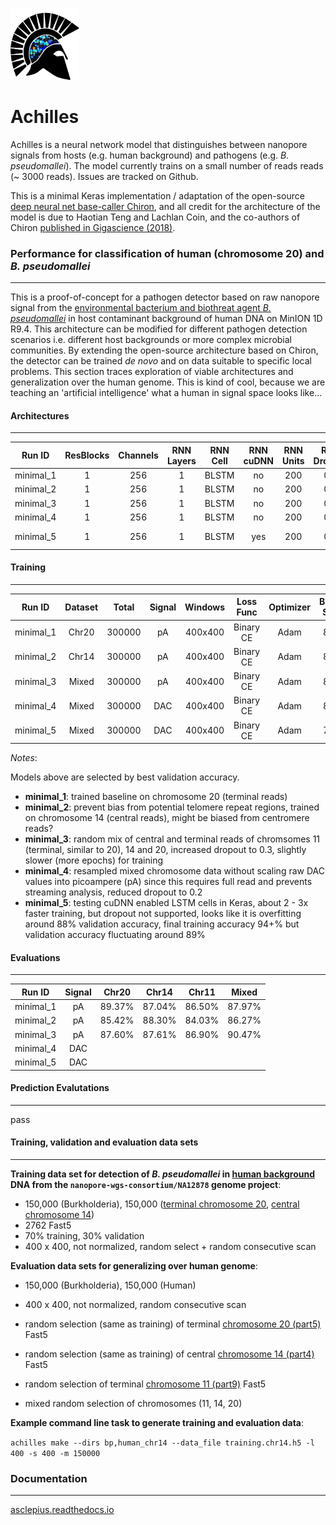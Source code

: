 <p align="left"><img src="logo.png" height="115" width="110"></img></p>

# Achilles

Achilles is a neural network model that distinguishes between nanopore signals from hosts (e.g. human background) and pathogens (e.g. *B. pseudomallei*). The model currently trains on a small number of reads reads (~ 3000 reads). Issues are tracked on Github.

This is a minimal Keras implementation / adaptation of the open-source [deep neural net base-caller Chiron](https://github.com/haotianteng/Chiron), and all credit for the architecture of the model is due to Haotian Teng and Lachlan Coin, and the co-authors of Chiron [published in Gigascience (2018)](https://academic.oup.com/gigascience/article/7/5/giy037/4966989).

### Performance for classification of human (chromosome 20) and *B. pseudomallei*
---

This is a proof-of-concept for a pathogen detector based on raw nanopore signal from the [environmental bacterium and biothreat agent *B. pseudomallei*](https://www.ncbi.nlm.nih.gov/pmc/articles/PMC4746747/) in host contaminant background of human DNA on MinION 1D R9.4. This architecture can be modified for different pathogen detection scenarios i.e. different host backgrounds or more complex microbial communities. By extending the open-source architecture based on Chiron, the detector can be trained *de novo* and on data suitable to specific local problems. This section traces exploration of viable architectures and generalization over the human genome. This is kind of cool, because we are teaching an 'artificial intelligence' what a human in signal space looks like...

#### Architectures
---

| Run ID    | ResBlocks | Channels | RNN Layers | RNN Cell  | RNN cuDNN | RNN Units | RNN Dropout | Recurrent Dropout | FC Activation  | Classes  | Parameters  | Notes              | 
| :-------: | :-------: | :------: | :--------: | :-------: | :-------: | :-------: | :---------: | :---------------: | :------------: | :------: | :--------:  | :----------------: |
| minimal_1 |  1        | 256      | 1          | BLSTM     | no        | 200       | 0.2         | 0.2               | Softmax        | 2        |  999,778    | -                  |
| minimal_2 |  1        | 256      | 1          | BLSTM     | no        | 200       | 0.2         | 0.2               | Softmax        | 2        |  999,778    | -                  |
| minimal_3 |  1        | 256      | 1          | BLSTM     | no        | 200       | 0.3         | 0.3               | Softmax        | 2        |  999,778    | -                  | 
| minimal_4 |  1        | 256      | 1          | BLSTM     | no        | 200       | 0.2         | 0.2               | Softmax        | 2        |  999,778    | -                  |
| minimal_5 |  1        | 256      | 1          | BLSTM     | yes       | 200       | 0.0         | 0.0               | Softmax        | 2        |  1,001,378  | no dropout         |

#### Training 
---

| Run ID     | Dataset | Total   | Signal  | Windows  | Loss Func | Optimizer  | Batch Size | Epochs | Training  | Validation | 
| :--------: | :-----: | :-----: | :------:| :------: | :------:  | :--------: | :-------:  | :----: | :-------: | :--------: | 
| minimal_1  | Chr20   | 300000  | pA      | 400x400  | Binary CE | Adam       | 800        | 38/40  |  90.78%   | 90.59%     |
| minimal_2  | Chr14   | 300000  | pA      | 400x400  | Binary CE | Adam       | 800        | 38/40  |  91.78%   | 91.26%     |
| minimal_3  | Mixed   | 300000  | pA      | 400x400  | Binary CE | Adam       | 800        | 39/40  |  90.81%   | 90.56%     |
| minimal_4  | Mixed   | 300000  | DAC     | 400x400  | Binary CE | Adam       | 800        | 40/40  |  90.12%   | 89.70%     |
| minimal_5  | Mixed   | 300000  | DAC     | 400x400  | Binary CE | Adam       | 700        | 40/40  |  92.62%   | 89.37%     |

*Notes*:

Models above are selected by best validation accuracy.

* **minimal_1**: trained baseline on chromosome 20 (terminal reads)
* **minimal_2**: prevent bias from potential telomere repeat regions, trained on chromosome 14 (central reads), might be biased from centromere reads?
* **minimal_3**: random mix of central and terminal reads of chromsomes 11 (terminal, similar to 20), 14 and 20, increased dropout to 0.3, slightly slower (more epochs) for training
* **minimal_4**: resampled mixed chromosome data without scaling raw DAC values into picoampere (pA) since this requires full read and prevents streaming analysis, reduced dropout to 0.2
* **minimal_5**: testing cuDNN enabled LSTM cells in Keras, about 2 - 3x faster training, but dropout not supported, looks like it is overfitting around 88% validation accuracy, final training accuracy 94+% but validation accuracy fluctuating around 89%

#### Evaluations
---

| Run ID     | Signal   | Chr20    | Chr14   | Chr11   | Mixed  |
| :--------: | :------: | :------: | :-----: | :-----: | :----: |
| minimal_1  | pA       | 89.37%   | 87.04%  | 86.50%  | 87.97% |
| minimal_2  | pA       | 85.42%   | 88.30%  | 84.03%  | 86.27% |
| minimal_3  | pA       | 87.60%   | 87.61%  | 86.90%  | 90.47% |
| minimal_4  | DAC      |          |         |         |        |
| minimal_5  | DAC      |          |         |         |        |

#### Prediction Evalutations
---

pass

#### Training, validation and evaluation data sets
---

**Training data set for detection of *B. pseudomallei* in [human background](https://github.com/nanopore-wgs-consortium/NA12878/blob/master/Genome.md) DNA from the `nanopore-wgs-consortium/NA12878` genome project**:

* 150,000 (Burkholderia), 150,000 ([terminal chromosome 20](http://s3.amazonaws.com/nanopore-human-wgs/rel3-fast5-chr20.part05.tar), [central chromosome 14](http://s3.amazonaws.com/nanopore-human-wgs/rel3-fast5-chr14.part04.tar))
* 2762 Fast5
* 70% training, 30% validation
* 400 x 400, not normalized, random select + random consecutive scan

**Evaluation data sets for generalizing over human genome**:

* 150,000 (Burkholderia), 150,000 (Human)
* 400 x 400, not normalized, random consecutive scan

* random selection (same as training) of terminal [chromosome 20 (part5)](http://s3.amazonaws.com/nanopore-human-wgs/rel3-fast5-chr20.part05.tar) Fast5
* random selection  (same as training) of central [chromosome 14 (part4)](http://s3.amazonaws.com/nanopore-human-wgs/rel3-fast5-chr14.part04.tar) Fast5
* random selection of terminal [chromosome 11 (part9)](http://s3.amazonaws.com/nanopore-human-wgs/rel3-fast5-chr11.part09.tar) Fast5

* mixed random selection of chromosomes (11, 14, 20)

**Example command line task to generate training and evaluation data**:

`achilles make --dirs bp,human_chr14 --data_file training.chr14.h5 -l 400 -s 400 -m 150000`

### Documentation
---

[asclepius.readthedocs.io](https://asclepius.readthedocs.io)
